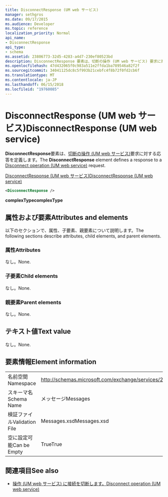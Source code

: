 ```yaml
---
title: DisconnectResponse (UM web サービス)
manager: sethgros
ms.date: 09/17/2015
ms.audience: Developer
ms.topic: reference
localization_priority: Normal
api_name:
- DisconnectResponse
api_type:
- schema
ms.assetid: 23806773-32d5-4283-a4d7-230ef80523bd
description: DisconnectResponse 要素は、切断の操作 (UM web サービス) 要求に対する応答を定義します。
ms.openlocfilehash: 47d432065f0c983a511e2ffda1ba789546a82f2f
ms.sourcegitcommit: 34041125dc8c5f993b21cebfc4f8b72f0fd2cb6f
ms.translationtype: MT
ms.contentlocale: ja-JP
ms.lasthandoff: 06/15/2018
ms.locfileid: "19760085"
---
```

# <a name="disconnectresponse-um-web-service"></a><span data-ttu-id="cdfad-103">DisconnectResponse (UM web サービス)</span><span class="sxs-lookup"><span data-stu-id="cdfad-103">DisconnectResponse (UM web service)</span></span>

<span data-ttu-id="cdfad-104">**DisconnectResponse**要素は、[切断の操作 (UM web サービス)](disconnect-operation-um-web-service.md)要求に対する応答を定義します。</span><span class="sxs-lookup"><span data-stu-id="cdfad-104">The **DisconnectResponse** element defines a response to a [Disconnect operation (UM web service)](disconnect-operation-um-web-service.md) request.</span></span> 
  
[<span data-ttu-id="cdfad-105">DisconnectResponse (UM web サービス)</span><span class="sxs-lookup"><span data-stu-id="cdfad-105">DisconnectResponse (UM web service)</span></span>](disconnectresponse-um-web-service.md)
  
```xml
<DisconnectResponse />
```

 <span data-ttu-id="cdfad-106">**complexType**</span><span class="sxs-lookup"><span data-stu-id="cdfad-106">**complexType**</span></span>
## <a name="attributes-and-elements"></a><span data-ttu-id="cdfad-107">属性および要素</span><span class="sxs-lookup"><span data-stu-id="cdfad-107">Attributes and elements</span></span>

<span data-ttu-id="cdfad-108">以下のセクションで、属性、子要素、親要素について説明します。</span><span class="sxs-lookup"><span data-stu-id="cdfad-108">The following sections describe attributes, child elements, and parent elements.</span></span>
  
### <a name="attributes"></a><span data-ttu-id="cdfad-109">属性</span><span class="sxs-lookup"><span data-stu-id="cdfad-109">Attributes</span></span>

<span data-ttu-id="cdfad-110">なし。</span><span class="sxs-lookup"><span data-stu-id="cdfad-110">None.</span></span>
  
### <a name="child-elements"></a><span data-ttu-id="cdfad-111">子要素</span><span class="sxs-lookup"><span data-stu-id="cdfad-111">Child elements</span></span>

<span data-ttu-id="cdfad-112">なし。</span><span class="sxs-lookup"><span data-stu-id="cdfad-112">None.</span></span>
  
### <a name="parent-elements"></a><span data-ttu-id="cdfad-113">親要素</span><span class="sxs-lookup"><span data-stu-id="cdfad-113">Parent elements</span></span>

<span data-ttu-id="cdfad-114">なし。</span><span class="sxs-lookup"><span data-stu-id="cdfad-114">None.</span></span>
  
## <a name="text-value"></a><span data-ttu-id="cdfad-115">テキスト値</span><span class="sxs-lookup"><span data-stu-id="cdfad-115">Text value</span></span>

<span data-ttu-id="cdfad-116">なし。</span><span class="sxs-lookup"><span data-stu-id="cdfad-116">None.</span></span>
  
## <a name="element-information"></a><span data-ttu-id="cdfad-117">要素情報</span><span class="sxs-lookup"><span data-stu-id="cdfad-117">Element information</span></span>

|||
|:-----|:-----|
|<span data-ttu-id="cdfad-118">名前空間</span><span class="sxs-lookup"><span data-stu-id="cdfad-118">Namespace</span></span>  <br/> |http://schemas.microsoft.com/exchange/services/2006/messages  <br/> |
|<span data-ttu-id="cdfad-119">スキーマ名</span><span class="sxs-lookup"><span data-stu-id="cdfad-119">Schema Name</span></span>  <br/> |<span data-ttu-id="cdfad-120">メッセージ</span><span class="sxs-lookup"><span data-stu-id="cdfad-120">Messages</span></span>  <br/> |
|<span data-ttu-id="cdfad-121">検証ファイル</span><span class="sxs-lookup"><span data-stu-id="cdfad-121">Validation File</span></span>  <br/> |<span data-ttu-id="cdfad-122">Messages.xsd</span><span class="sxs-lookup"><span data-stu-id="cdfad-122">Messages.xsd</span></span>  <br/> |
|<span data-ttu-id="cdfad-123">空に設定可能</span><span class="sxs-lookup"><span data-stu-id="cdfad-123">Can be Empty</span></span>  <br/> |<span data-ttu-id="cdfad-124">True</span><span class="sxs-lookup"><span data-stu-id="cdfad-124">True</span></span>  <br/> |
   
## <a name="see-also"></a><span data-ttu-id="cdfad-125">関連項目</span><span class="sxs-lookup"><span data-stu-id="cdfad-125">See also</span></span>

- [<span data-ttu-id="cdfad-126">操作 (UM web サービス) に接続を切断します。</span><span class="sxs-lookup"><span data-stu-id="cdfad-126">Disconnect operation (UM web service)</span></span>](disconnect-operation-um-web-service.md)

